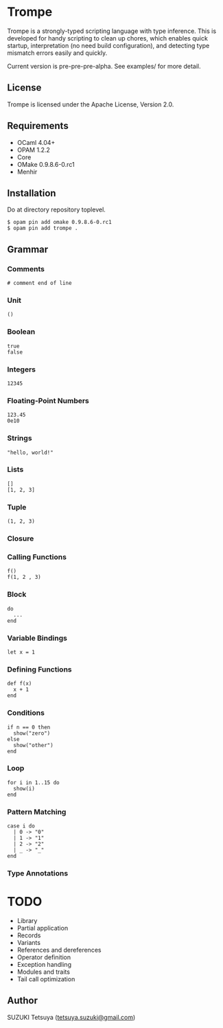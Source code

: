 # Trompe

Trompe is a strongly-typed scripting language with type inference.
This is developed for handy scripting to clean up chores, which enables quick startup, interpretation (no need build configuration), and detecting type mismatch errors easily and quickly.

Current version is pre-pre-pre-alpha. See examples/ for more detail.

## License

Trompe is licensed under the Apache License, Version 2.0.

## Requirements

- OCaml 4.04+
- OPAM 1.2.2
- Core
- OMake 0.9.8.6-0.rc1
- Menhir

## Installation

Do at directory repository toplevel.

```
$ opam pin add omake 0.9.8.6-0.rc1
$ opam pin add trompe .
```

## Grammar

### Comments

```
# comment end of line
```

### Unit

```
()
```

### Boolean

```
true
false
```

### Integers

```
12345
```

### Floating-Point Numbers

```
123.45
0e10
```

### Strings

```
"hello, world!"
```

### Lists

```
[]
[1, 2, 3]
```

### Tuple

```
(1, 2, 3)
```

### Closure

### Calling Functions

```
f()
f(1, 2 , 3)
```

### Block

```
do
  ...
end
```

### Variable Bindings

```
let x = 1
```

### Defining Functions

```
def f(x) 
  x + 1
end
```

### Conditions

```
if n == 0 then
  show("zero")
else 
  show("other")
end
```

### Loop

```
for i in 1..15 do
  show(i)
end
```

### Pattern Matching

```
case i do
  | 0 -> "0"
  | 1 -> "1"
  | 2 -> "2"
  | _ -> "_"
end
```

### Type Annotations

# TODO

- Library
- Partial application
- Records
- Variants
- References and dereferences
- Operator definition
- Exception handling
- Modules and traits
- Tail call optimization

## Author

SUZUKI Tetsuya (tetsuya.suzuki@gmail.com)
